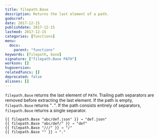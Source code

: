 ```yaml
---
title: filepath.Base
description: Returns the last element of a path.
godocref:
date: 2017-12-15
publishdate: 2017-12-15
lastmod: 2017-12-15
categories: [functions]
menu:
  docs:
    parent: "functions"
keywords: [filepath, base]
signature: ["filepath.Base PATH"]
workson: []
hugoversion:
relatedfuncs: []
deprecated: false
aliases: []
---
```


`filepath.Base` returns the last element of `PATH`.
Trailing path separators are removed before extracting the last element.
If the path is empty, `filepath.Base` returns "`.`".
If the path consists entirely of separators, `filepath.Base` returns a single separator.

    {{ filepath.Base "abc/def.json" }} → "def.json"
    {{ filepath.Base "abc/def/" }} → "def"
    {{ filepath.Base "///" }} → "/"
    {{ filepath.Base "" }} → "."
